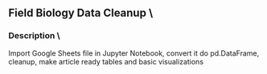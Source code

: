 ## Field Biology Data Cleanup \

### Description \

Import Google Sheets file in Jupyter Notebook, convert it do pd.DataFrame, cleanup, make article ready tables and basic visualizations
